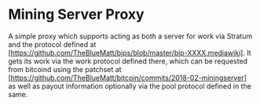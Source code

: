 Mining Server Proxy
===================

A simple proxy which supports acting as both a server for work via Stratum and the protocol defined at [https://github.com/TheBlueMatt/bips/blob/master/bip-XXXX.mediawiki]. It gets its work via the work protocol defined there, which can be requested from bitcoind using the patchset at [https://github.com/TheBlueMatt/bitcoin/commits/2018-02-miningserver] as well as payout information optionally via the pool protocol defined in the same.
